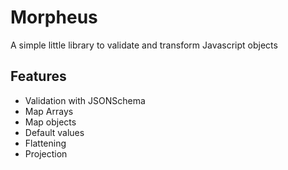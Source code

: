 # Morpheus
A simple little library to validate and transform Javascript objects

## Features

- Validation with JSONSchema
- Map Arrays
- Map objects
- Default values
- Flattening
- Projection
